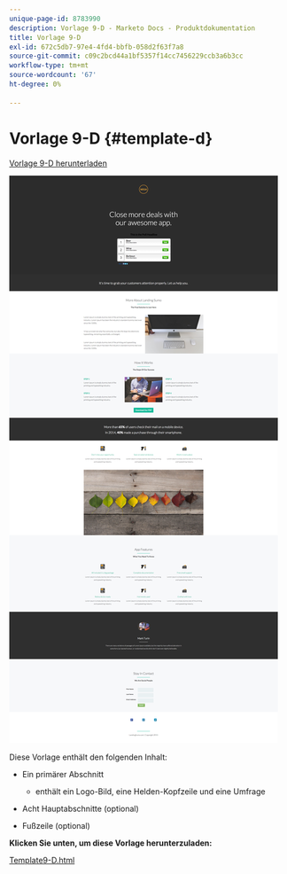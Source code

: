 ```yaml
---
unique-page-id: 8783990
description: Vorlage 9-D - Marketo Docs - Produktdokumentation
title: Vorlage 9-D
exl-id: 672c5db7-97e4-4fd4-bbfb-058d2f63f7a8
source-git-commit: c09c2bcd44a1bf5357f14cc7456229ccb3a6b3cc
workflow-type: tm+mt
source-wordcount: '67'
ht-degree: 0%

---
```


# Vorlage 9-D {#template-d}

[Vorlage 9-D herunterladen](https://docs.marketo.com/download/attachments/8783990/template-9d.html?version=2&amp;modificationdate=1438210757000&amp;api=v2)

![](assets/image2015-7-28-15-3a54-3a21.png)

Diese Vorlage enthält den folgenden Inhalt:

* Ein primärer Abschnitt

   * enthält ein Logo-Bild, eine Helden-Kopfzeile und eine Umfrage

* Acht Hauptabschnitte (optional)
* Fußzeile (optional)

**Klicken Sie unten, um diese Vorlage herunterzuladen:**

[Template9-D.html](https://docs.marketo.com/download/attachments/8783990/template-9d.html?version=2&amp;modificationdate=1438210757000&amp;api=v2)
